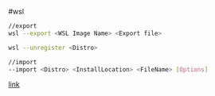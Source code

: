 #wsl


```bash
//export 
wsl --export <WSL Image Name> <Export file>

wsl --unregister <Distro>

//import
--import <Distro> <InstallLocation> <FileName> [Options]

```

[link](https://superuser.com/questions/1550622/move-wsl2-file-system-to-another-drive)
